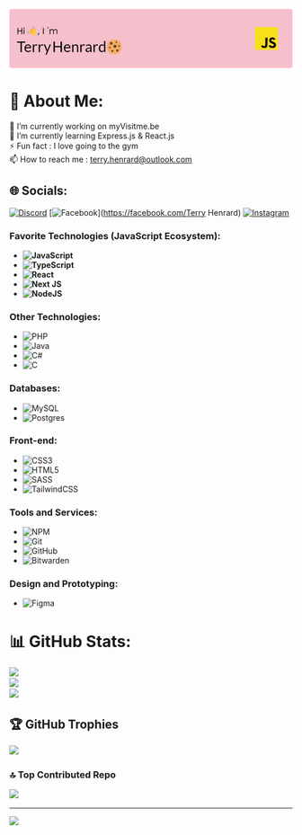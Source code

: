 ![Header](./github-header-image3.png)

# 💫 About Me:
🔭 I’m currently working on myVisitme.be<br>🌱 I’m currently learning Express.js & React.js<br>⚡ Fun fact : I love going to the gym<br>📫 How to reach me : terry.henrard@outlook.com


## 🌐 Socials:
[![Discord](https://img.shields.io/badge/Discord-%237289DA.svg?logo=discord&logoColor=white)](https://discord.gg/terry5110) [![Facebook](https://img.shields.io/badge/Facebook-%231877F2.svg?logo=Facebook&logoColor=white)](https://facebook.com/Terry Henrard) [![Instagram](https://img.shields.io/badge/Instagram-%23E4405F.svg?logo=Instagram&logoColor=white)](https://instagram.com/terryhenrard) 

### **Favorite Technologies (JavaScript Ecosystem):**
- **![JavaScript](https://img.shields.io/badge/javascript-%23323330.svg?style=for-the-badge&logo=javascript&logoColor=%23F7DF1E)**
- **![TypeScript](https://img.shields.io/badge/typescript-%23007ACC.svg?style=for-the-badge&logo=typescript&logoColor=white)**
- **![React](https://img.shields.io/badge/react-%2320232a.svg?style=for-the-badge&logo=react&logoColor=%2361DAFB)**
- **![Next JS](https://img.shields.io/badge/Next-black?style=for-the-badge&logo=next.js&logoColor=white)**
- **![NodeJS](https://img.shields.io/badge/node.js-6DA55F?style=for-the-badge&logo=node.js&logoColor=white)**

### **Other Technologies:**
- ![PHP](https://img.shields.io/badge/php-%23777BB4.svg?style=for-the-badge&logo=php&logoColor=white)
- ![Java](https://img.shields.io/badge/java-%23ED8B00.svg?style=for-the-badge&logo=openjdk&logoColor=white)
- ![C#](https://img.shields.io/badge/c%23-%23239120.svg?style=for-the-badge&logo=csharp&logoColor=white)
- ![C](https://img.shields.io/badge/c-%2300599C.svg?style=for-the-badge&logo=c&logoColor=white)

### **Databases:**
- ![MySQL](https://img.shields.io/badge/mysql-4479A1.svg?style=for-the-badge&logo=mysql&logoColor=white)
- ![Postgres](https://img.shields.io/badge/postgres-%23316192.svg?style=for-the-badge&logo=postgresql&logoColor=white)

### **Front-end:**
- ![CSS3](https://img.shields.io/badge/css3-%231572B6.svg?style=for-the-badge&logo=css3&logoColor=white)
- ![HTML5](https://img.shields.io/badge/html5-%23E34F26.svg?style=for-the-badge&logo=html5&logoColor=white)
- ![SASS](https://img.shields.io/badge/SASS-hotpink.svg?style=for-the-badge&logo=SASS&logoColor=white)
- ![TailwindCSS](https://img.shields.io/badge/tailwindcss-%2338B2AC.svg?style=for-the-badge&logo=tailwind-css&logoColor=white)

### **Tools and Services:**
- ![NPM](https://img.shields.io/badge/NPM-%23CB3837.svg?style=for-the-badge&logo=npm&logoColor=white)
- ![Git](https://img.shields.io/badge/git-%23F05033.svg?style=for-the-badge&logo=git&logoColor=white)
- ![GitHub](https://img.shields.io/badge/github-%23121011.svg?style=for-the-badge&logo=github&logoColor=white)
- ![Bitwarden](https://img.shields.io/badge/bitwarden-%23175DDC.svg?style=for-the-badge&logo=bitwarden&logoColor=white)

### **Design and Prototyping:**
- ![Figma](https://img.shields.io/badge/figma-%23F24E1E.svg?style=for-the-badge&logo=figma&logoColor=white)

# 📊 GitHub Stats:
![](https://github-readme-stats.vercel.app/api?username=TerryHenrard&theme=dark&hide_border=true&include_all_commits=false&count_private=false)<br/>
![](https://github-readme-streak-stats.herokuapp.com/?user=TerryHenrard&theme=dark&hide_border=true)<br/>
![](https://github-readme-stats.vercel.app/api/top-langs/?username=TerryHenrard&theme=dark&hide_border=true&include_all_commits=false&count_private=false&layout=compact)

## 🏆 GitHub Trophies
![](https://github-profile-trophy.vercel.app/?username=TerryHenrard&theme=radical&no-frame=true&no-bg=false&margin-w=4)

### 🔝 Top Contributed Repo
![](https://github-contributor-stats.vercel.app/api?username=TerryHenrard&limit=5&theme=dark&combine_all_yearly_contributions=true)

---
[![](https://visitcount.itsvg.in/api?id=TerryHenrard&icon=5&color=13)](https://visitcount.itsvg.in)

<!-- Proudly created with GPRM ( https://gprm.itsvg.in ) -->
